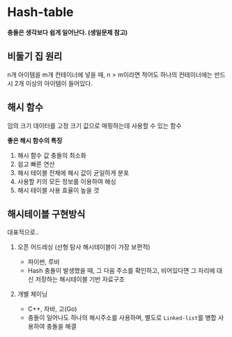 # Hash-table

**충돌은 생각보다 쉽게 일어난다. (생일문제 참고)**

## 비둘기 집 원리

n개 아이템을 m개 컨테이너에 넣을 때, n > m이라면 적어도 하나의 컨테이너에는 반드시 2개 이상의 아이템이 들어있다.

## 해시 함수

임의 크기 데이터를 고정 크기 값으로 매핑하는데 사용할 수 있는 함수

**좋은 해시 함수의 특징**

1. 해시 함수 값 충돌의 최소화
2. 쉽고 빠른 연산
3. 해시 테이블 전체에 해시 값이 균일하게 분포
4. 사용할 키의 모든 정보를 이용하여 해싱
5. 해시 테이블 사용 효율이 높을 것

## 해시테이블 구현방식

대표적으로..

1. 오픈 어드레싱 (선형 탐사 해시테이블이 가장 보편적)

   - 파이썬, 루비
   - Hash 충돌이 발생했을 때, 그 다음 주소를 확인하고, 비어있다면 그 자리에 대신 저장하는 해시테이블 기반 자료구조

2. 개별 체이닝
   - C++, 자바, 고(Go)
   - 충돌이 일어나도 하나의 해시주소를 사용하며, 별도로 `Linked-list`를 병합 사용하여 충돌을 해결
